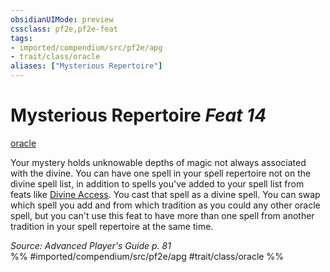 ```yaml
---
obsidianUIMode: preview
cssclass: pf2e,pf2e-feat
tags:
- imported/compendium/src/pf2e/apg
- trait/class/oracle
aliases: ["Mysterious Repertoire"]
---
```

# Mysterious Repertoire  *Feat 14*  
[oracle](rules/traits/oracle-apg.md)  


Your mystery holds unknowable depths of magic not always associated with the divine. You can have one spell in your spell repertoire not on the divine spell list, in addition to spells you've added to your spell list from feats like [Divine Access](divine-access-apg.md). You cast that spell as a divine spell. You can swap which spell you add and from which tradition as you could any other oracle spell, but you can't use this feat to have more than one spell from another tradition in your spell repertoire at the same time.

*Source: Advanced Player's Guide p. 81*  
%% #imported/compendium/src/pf2e/apg #trait/class/oracle %%